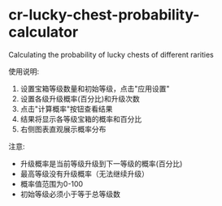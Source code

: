 # cr-lucky-chest-probability-calculator
Calculating the probability of lucky chests of different rarities

使用说明:
1. 设置宝箱等级数量和初始等级，点击"应用设置"
2. 设置各级升级概率(百分比)和升级次数
3. 点击"计算概率"按钮查看结果
4. 结果将显示各等级宝箱的概率和百分比
5. 右侧图表直观展示概率分布

注意:
- 升级概率是当前等级升级到下一等级的概率(百分比)
- 最高等级没有升级概率（无法继续升级）
- 概率值范围为0-100
- 初始等级必须小于等于总等级数
